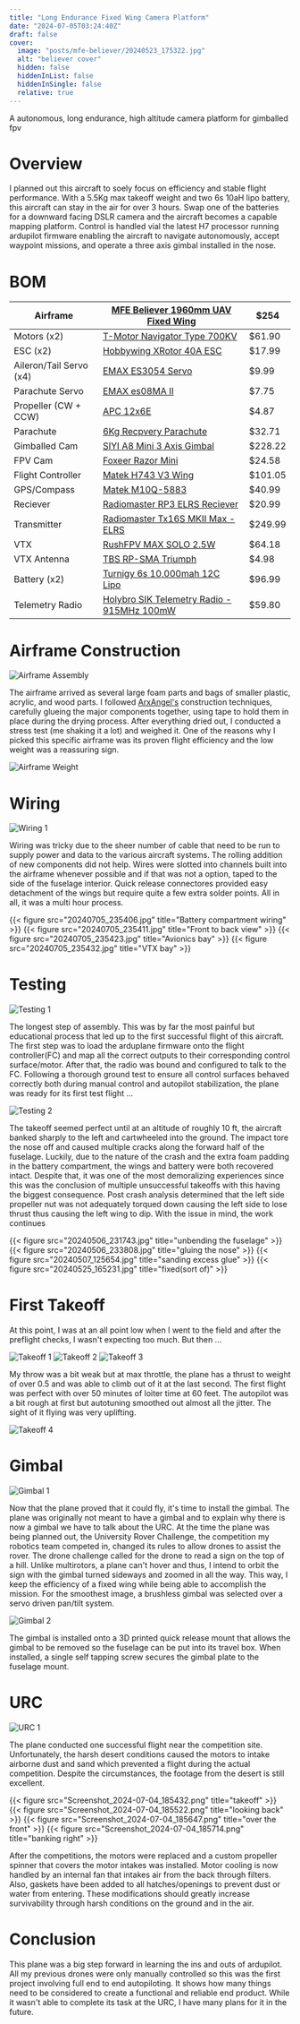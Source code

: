 ```yaml
---
title: "Long Endurance Fixed Wing Camera Platform"
date: "2024-07-05T03:24:40Z"
draft: false
cover:
  image: "posts/mfe-believer/20240523_175322.jpg"
  alt: "believer cover"
  hidden: false
  hiddenInList: false
  hiddenInSingle: false
  relative: true
---
```


A autonomous, long endurance, high altitude camera platform for gimballed fpv

# Overview
I planned out this aircraft to soely focus on efficiency and stable flight performance. With a 5.5Kg max takeoff weight and two 6s 10aH lipo battery, this aircraft can stay in the air for over 3 hours. Swap one of the batteries for a downward facing DSLR camera and the aircraft becomes a capable mapping platform. Control is handled vial the latest H7 processor running ardupilot firmware enabling the aircraft to navigate autonomously, accept waypoint missions, and operate a three axis
gimbal installed in the nose.

# BOM

| Airframe | [MFE Believer 1960mm UAV Fixed Wing](https://www.uavmodel.com/collections/fixed-wing/products/makeflyeasy-believer-1960mm-uav-fixed-wing) | $254 |
| --- | --- | --- |
| Motors (x2)| [T-Motor Navigator Type 700KV](https://store.tmotor.com/product/mn3110-motor-navigator-type.html) | $61.90 |
| ESC (x2) | [Hobbywing XRotor 40A ESC](https://www.hobbywingdirect.com/products/xrotor-40a-esc?variant=955949541) | $17.99 |
| Aileron/Tail Servo (x4) | [EMAX ES3054 Servo](https://emaxmodel.com/collections/digital-servo/products/emax-es3054-17g-3-5kg-0-13sec-23t-metal-gear-digital-servo-for-rc-airplane-es3154-upgrade) | $9.99 |
| Parachute Servo | [EMAX es08MA II](https://emaxmodel.com/products/emax-es08ma-ii-12g-mini-metal-gear-analog-servo-for-rc-model-robot-pwm-servo) | $7.75 |
| Propeller (CW + CCW)| [APC 12x6E](https://www.apcprop.com/product/b12x6e/) | $4.87 |
| Parachute | [6Kg Recpvery Parachute](https://www.aliexpress.us/item/2251832793756388.html?spm=a2g0o.order_list.order_list_main.5.7c141802MT3TME&gatewayAdapt=glo2usa) | $32.71 |
| Gimballed Cam | [SIYI A8 Mini 3 Axis Gimbal](https://www.aliexpress.us/item/3256805419993722.html?spm=a2g0o.order_list.order_list_main.11.16dc1802SbAQR4&gatewayAdapt=glo2usa) | $228.22 |
| FPV Cam | [Foxeer Razor Mini](https://www.amazon.com/gp/product/B0CHYGC2N9/ref=ppx_yo_dt_b_search_asin_title?ie=UTF8&psc=1) | $24.58 |
| Flight Controller | [Matek H743 V3 Wing](https://www.aliexpress.us/item/3256805941771531.html?spm=a2g0o.order_list.order_list_main.57.57a71802R5Pz7Q&gatewayAdapt=glo2usa) | $101.05 |
| GPS/Compass | [Matek M10Q-5883](https://www.amazon.com/M10Q-5883-Compass-SAM-M10Q-QMC5883L-Magnetic/dp/B0BZ7VJKHV/ref=sr_1_1?crid=2TDCZQ018Q2VN&dib=eyJ2IjoiMSJ9.1YfR4_vEPm2tH7_gjvk6Qz_sF3g-rq2nUq_EODOIZj4lSPeJb7xhfVOvpE2PrzO_JXtIiLCxW0Oit-X2fzPnUguVxT_yGOhXB8SDwsR3wy8FsbMgdNOy3-UYIsTF_UXFHQCo-ZpmqEtWlWeU6DXmJg.m4nGke_FWZ9FGps3hy9zVO8MQNw_s3c9_iRBZlE-MVw&dib_tag=se&keywords=matek+m10q+gps&qid=1720247267&sprefix=matek+m10q+gps%2Caps%2C220&sr=8-1) | $40.99 |
| Reciever | [Radiomaster RP3 ELRS Reciever](https://www.amazon.com/RadioMaster-RP3-ELRS-FPV-Receiver/dp/B0BXX6H85T/ref=sr_1_1_pp?crid=26Y8I9833PQ4V&dib=eyJ2IjoiMSJ9.O_Rh3re2r7FXNEfL-MTGegxIKXfzu7XS7Wd78-236z68rdkjXLlw8LuQJj64UTsUUc5t_K46yb16t03pr6_8N8_c-5iWJRopv23md-FTURqQ97BkGcaaKtTjh0Rf3Fjx7CFY86ZMrC_K5I1gE8Sg1-L5ikYCkM6FUyi42ycKlyFEdYfHHR68hjv-8DzBu7GKIJx3smRj-I-H3m9057SZt7e5P6gUJde9cvgeCpq60jsPi7bXQ-HhfKp3s0fuDoLgnYNo6Xh78w9WQRGU8DPtVrkV3WqO_KRYkwG-Ea1Fm4w.ITyrt5pGUREfut3WkjLo_d8XptzO4Y4f0h6DHmRlH5E&dib_tag=se&keywords=radiomaster+rp3&qid=1720247323&sprefix=radiomaster+rp%2Caps%2C207&sr=8-1) | $20.99 |
| Transmitter | [Radiomaster Tx16S MKII Max - ELRS](https://www.radiomasterrc.com/products/tx16s-mark-ii-radio-controller) | $249.99 |
| VTX | [RushFPV MAX SOLO 2.5W](https://www.aliexpress.us/item/3256805022846806.html?spm=a2g0o.order_list.order_list_main.5.37be1802RZmqGY&gatewayAdapt=glo2usa) | $64.18 |
| VTX Antenna | [TBS RP-SMA Triumph](https://www.aliexpress.us/item/3256803252400674.html?spm=a2g0o.productlist.main.13.6fd04701EnOFnP&algo_pvid=d6291417-3f0d-4152-a5f1-d5b3256932e7&algo_exp_id=d6291417-3f0d-4152-a5f1-d5b3256932e7-6&pdp_npi=4%40dis%21USD%219.96%214.98%21%21%219.96%214.98%21%402103205117202476705524134e6039%2112000025793283795%21sea%21US%212304647260%21&curPageLogUid=fokkD49I81ke&utparam-url=scene%3Asearch%7Cquery_from%3A) | $4.98 |
| Battery (x2)| [Turnigy 6s 10,000mah 12C Lipo](https://hobbyking.com/en_us/turnigy-high-capacity-10000mah-6s-12c-multi-rotor-lipo-pack-w-xt90.html) | $96.99 |
|Telemetry Radio | [Holybro SIK Telemetry Radio - 915MHz 100mW](https://www.aliexpress.us/item/3256803435024117.html?spm=a2g0o.order_list.order_list_main.20.21ef18028VNOui&gatewayAdapt=glo2usa) | $59.80 |

# Airframe Construction

![Airframe Assembly](20240411_191819.jpg)

The airframe arrived as several large foam parts and bags of smaller plastic, acrylic, and wood parts. I followed [ArxAngel's](https://arxangelrc.blogspot.com/2017/11/believer-1960mm-professional-mapping-fpv-platform-best-designed-aerial-platform.html) construction techniques, carefully glueing the major components together, using tape to hold them in place during the drying process. After everything dried out, I conducted a stress test (me shaking it a lot) and weighed it. One of the reasons why I picked this specific airframe was its proven flight efficiency and the low weight was a reassuring sign.

![Airframe Weight](20240411_204949.jpg)

# Wiring

![Wiring 1](20240705_235445.jpg)

Wiring was tricky due to the sheer number of cable that need to be run to supply power and data to the various aircraft systems. The rolling addition of new components did not help. Wires were slotted into channels built into the airframe whenever possible and if that was not a option, taped to the side of the fuselage interior. Quick release connectores provided easy detachment of the wings but require quite a few extra solder points. All in all, it was a multi hour process.

{{< figure src="20240705_235406.jpg" title="Battery compartment wiring" >}}
{{< figure src="20240705_235411.jpg" title="Front to back view" >}}
{{< figure src="20240705_235423.jpg" title="Avionics bay" >}}
{{< figure src="20240705_235432.jpg" title="VTX bay" >}}

# Testing


![Testing 1](20240427_135815.gif)

The longest step of assembly. This was by far the most painful but educational process that led up to the first successful flight of this aircraft. The first step was to load the arduplane firmware onto the flight controller(FC) and map all the correct outputs to their corresponding control surface/motor. After that, the radio was bound and configured to talk to the FC. Following a thorough ground test to ensure all control surfaces behaved correctly both during manual control and autopilot
stabilization, the plane was ready for its first test flight ...

![Testing 2](20240506_223545.jpg)

The takeoff seemed perfect until at an altitude of roughly 10 ft, the aircraft banked sharply to the left and cartwheeled into the ground. The impact tore the nose off and caused multiple cracks along the forward half of the fuselage. Luckily, due to the nature of the crash and the extra foam padding in the battery compartment, the wings and battery were both recovered intact. Despite that, it was one of the most demoralizing experiences since this was the conclusion of multiple
unsuccessful takeoffs with this having the biggest consequence. Post crash analysis determined that the left side propeller nut was not adequately torqued down causing the left side to lose thrust thus causing the left wing to dip. With the issue in mind, the work continues


{{< figure src="20240506_231743.jpg" title="unbending the fuselage" >}}
{{< figure src="20240506_233808.jpg" title="gluing the nose" >}}
{{< figure src="20240507_125654.jpg" title="sanding excess glue" >}}
{{< figure src="20240525_165231.jpg" title="fixed(sort of)" >}}

# First Takeoff

At this point, I was at an all point low when I went to the field and after the preflight checks, I wasn't expecting too much. But then ...

![Takeoff 1](Screenshot_2024-07-04_185057.png)
![Takeoff 2](Screenshot_2024-07-04_185132.png)
![Takeoff 3](Screenshot_2024-07-04_185153.png)

My throw was a bit weak but at max throttle, the plane has a thrust to weight of over 0.5 and was able to climb out of it at the last second. The first flight was perfect with over 50 minutes of loiter time at 60 feet. The autopilot was a bit rough at first but autotuning smoothed out almost all the jitter. The sight of it flying was very uplifting.

![Takeoff 4](20240523_172957.jpg)

# Gimbal

![Gimbal 1](20240521_093453.gif)

Now that the plane proved that it could fly, it's time to install the gimbal. The plane was originally not meant to have a gimbal and to explain why there is now a gimbal we have to talk about the URC. At the time the plane was being planned out, the University Rover Challenge, the competition my robotics team competed in, changed its rules to allow drones to assist the rover. The drone challenge called for the drone to read a sign on the top of a hill. Unlike multirotors, a plane can't
hover and thus, I intend to orbit the sign with the gimbal turned sideways and zoomed in all the way. This way, I keep the efficiency of a fixed wing while being able to accomplish the mission. For the smoothest image, a brushless gimbal was selected over a servo driven pan/tilt system.

![Gimbal 2](20240525_071018.jpg)

The gimbal is installed onto a 3D printed quick release mount that allows the gimbal to be removed so the fuselage can be put into its travel box. When installed, a single self tapping screw secures the gimbal plate to the fuselage mount.

# URC

![URC 1](IMG_1717005983594.jpeg)

The plane conducted one successful flight near the competition site. Unfortunately, the harsh desert conditions caused the motors to intake airborne dust and sand which prevented a flight during the actual competition. Despite the circumstances, the footage from the desert is still excellent.

{{< figure src="Screenshot_2024-07-04_185432.png" title="takeoff" >}}
{{< figure src="Screenshot_2024-07-04_185522.png" title="looking back" >}}
{{< figure src="Screenshot_2024-07-04_185647.png" title="over the front" >}}
{{< figure src="Screenshot_2024-07-04_185714.png" title="banking right" >}}

After the competitions, the motors were replaced and a custom propeller spinner that covers the motor intakes was installed. Motor cooling is now handled by an internal fan that intakes air from the back through filters. Also, gaskets have been added to all hatches/openings to prevent dust or water from entering. These modifications should greatly increase survivability through harsh conditions on the ground and in the air.

# Conclusion

This plane was a big step forward in learning the ins and outs of ardupilot. All my previous drones were only manually controlled so this was the first project involving full end to end autopiloting. It shows how many things need to be considered to create a functional and reliable end product. While it wasn't able to complete its task at the URC, I have many plans for it in the future. 














